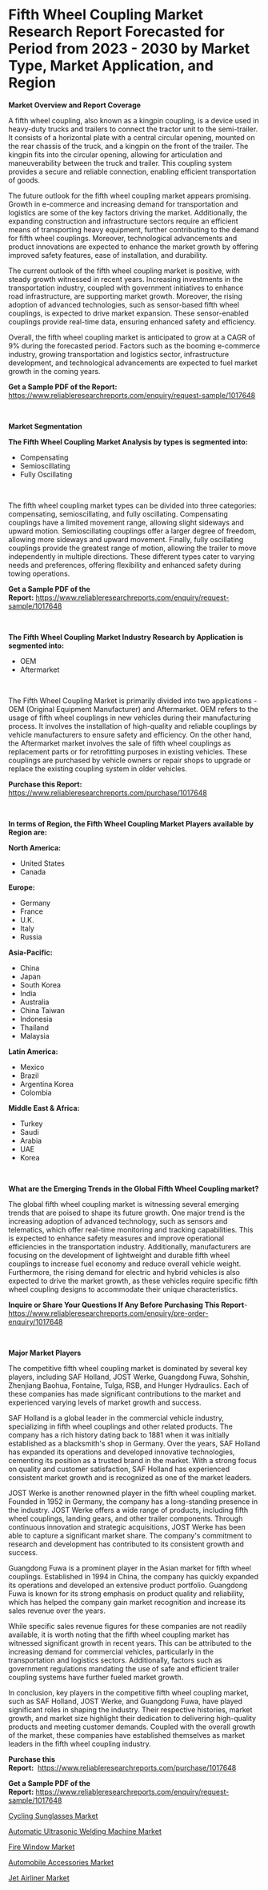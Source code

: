 <p><h1>Fifth Wheel Coupling Market Research Report Forecasted for Period from 2023 -  2030 by Market Type, Market Application, and Region</h1></p><p><strong>Market Overview and Report Coverage</strong></p>
<p><p>A fifth wheel coupling, also known as a kingpin coupling, is a device used in heavy-duty trucks and trailers to connect the tractor unit to the semi-trailer. It consists of a horizontal plate with a central circular opening, mounted on the rear chassis of the truck, and a kingpin on the front of the trailer. The kingpin fits into the circular opening, allowing for articulation and maneuverability between the truck and trailer. This coupling system provides a secure and reliable connection, enabling efficient transportation of goods.</p><p>The future outlook for the fifth wheel coupling market appears promising. Growth in e-commerce and increasing demand for transportation and logistics are some of the key factors driving the market. Additionally, the expanding construction and infrastructure sectors require an efficient means of transporting heavy equipment, further contributing to the demand for fifth wheel couplings. Moreover, technological advancements and product innovations are expected to enhance the market growth by offering improved safety features, ease of installation, and durability.</p><p>The current outlook of the fifth wheel coupling market is positive, with steady growth witnessed in recent years. Increasing investments in the transportation industry, coupled with government initiatives to enhance road infrastructure, are supporting market growth. Moreover, the rising adoption of advanced technologies, such as sensor-based fifth wheel couplings, is expected to drive market expansion. These sensor-enabled couplings provide real-time data, ensuring enhanced safety and efficiency.</p><p>Overall, the fifth wheel coupling market is anticipated to grow at a CAGR of 9% during the forecasted period. Factors such as the booming e-commerce industry, growing transportation and logistics sector, infrastructure development, and technological advancements are expected to fuel market growth in the coming years.</p></p>
<p><strong>Get a Sample PDF of the Report:</strong> <a href="https://www.reliableresearchreports.com/enquiry/request-sample/1017648">https://www.reliableresearchreports.com/enquiry/request-sample/1017648</a></p>
<p>&nbsp;</p>
<p><strong>Market Segmentation</strong></p>
<p><strong>The Fifth Wheel Coupling Market Analysis by types is segmented into:</strong></p>
<p><ul><li>Compensating</li><li>Semioscillating</li><li>Fully Oscillating</li></ul></p>
<p>&nbsp;</p>
<p><p>The fifth wheel coupling market types can be divided into three categories: compensating, semioscillating, and fully oscillating. Compensating couplings have a limited movement range, allowing slight sideways and upward motion. Semioscillating couplings offer a larger degree of freedom, allowing more sideways and upward movement. Finally, fully oscillating couplings provide the greatest range of motion, allowing the trailer to move independently in multiple directions. These different types cater to varying needs and preferences, offering flexibility and enhanced safety during towing operations.</p></p>
<p><strong>Get a Sample PDF of the Report:</strong>&nbsp;<a href="https://www.reliableresearchreports.com/enquiry/request-sample/1017648">https://www.reliableresearchreports.com/enquiry/request-sample/1017648</a></p>
<p>&nbsp;</p>
<p><strong>The Fifth Wheel Coupling Market Industry Research by Application is segmented into:</strong></p>
<p><ul><li>OEM</li><li>Aftermarket</li></ul></p>
<p>&nbsp;</p>
<p><p>The Fifth Wheel Coupling Market is primarily divided into two applications - OEM (Original Equipment Manufacturer) and Aftermarket. OEM refers to the usage of fifth wheel couplings in new vehicles during their manufacturing process. It involves the installation of high-quality and reliable couplings by vehicle manufacturers to ensure safety and efficiency. On the other hand, the Aftermarket market involves the sale of fifth wheel couplings as replacement parts or for retrofitting purposes in existing vehicles. These couplings are purchased by vehicle owners or repair shops to upgrade or replace the existing coupling system in older vehicles.</p></p>
<p><strong>Purchase this Report:</strong>&nbsp; <a href="https://www.reliableresearchreports.com/purchase/1017648">https://www.reliableresearchreports.com/purchase/1017648</a></p>
<p>&nbsp;</p>
<p><strong>In terms of Region, the Fifth Wheel Coupling Market Players available by Region are:</strong></p>
<p>
    <p> <strong> North America: </strong>
        <ul>
            <li>United States</li>
            <li>Canada</li>
        </ul>
        </p> 
    <p> <strong> Europe: </strong>
        <ul>
            <li>Germany</li>
            <li>France</li>
            <li>U.K.</li>
            <li>Italy</li>
            <li>Russia</li>
        </ul>
        </p> 
    <p> <strong> Asia-Pacific: </strong>
        <ul>
            <li>China</li>
            <li>Japan</li>
            <li>South Korea</li>
            <li>India</li>
            <li>Australia</li>
            <li>China Taiwan</li>
            <li>Indonesia</li>
            <li>Thailand</li>
            <li>Malaysia</li>
        </ul>
        </p> 
    <p> <strong> Latin America: </strong>
        <ul>
            <li>Mexico</li>
            <li>Brazil</li>
            <li>Argentina Korea</li>
            <li>Colombia</li>
        </ul>
        </p> 
    <p> <strong> Middle East & Africa: </strong>
        <ul>
            <li>Turkey</li>
            <li>Saudi</li>
            <li>Arabia</li>
            <li>UAE</li>
            <li>Korea</li>
        </ul>
    </p>
    </p>
<p>&nbsp;</p>
<p><strong>What are the Emerging Trends in the Global Fifth Wheel Coupling market?</strong></p>
<p><p>The global fifth wheel coupling market is witnessing several emerging trends that are poised to shape its future growth. One major trend is the increasing adoption of advanced technology, such as sensors and telematics, which offer real-time monitoring and tracking capabilities. This is expected to enhance safety measures and improve operational efficiencies in the transportation industry. Additionally, manufacturers are focusing on the development of lightweight and durable fifth wheel couplings to increase fuel economy and reduce overall vehicle weight. Furthermore, the rising demand for electric and hybrid vehicles is also expected to drive the market growth, as these vehicles require specific fifth wheel coupling designs to accommodate their unique characteristics.</p></p>
<p><strong>Inquire or Share Your Questions If Any Before Purchasing This Report</strong>- <a href="https://www.reliableresearchreports.com/enquiry/pre-order-enquiry/1017648">https://www.reliableresearchreports.com/enquiry/pre-order-enquiry/1017648</a></p>
<p>&nbsp;</p>
<p><strong>Major Market Players</strong></p>
<p><p>The competitive fifth wheel coupling market is dominated by several key players, including SAF Holland, JOST Werke, Guangdong Fuwa, Sohshin, Zhenjiang Baohua, Fontaine, Tulga, RSB, and Hunger Hydraulics. Each of these companies has made significant contributions to the market and experienced varying levels of market growth and success.</p><p>SAF Holland is a global leader in the commercial vehicle industry, specializing in fifth wheel couplings and other related products. The company has a rich history dating back to 1881 when it was initially established as a blacksmith's shop in Germany. Over the years, SAF Holland has expanded its operations and developed innovative technologies, cementing its position as a trusted brand in the market. With a strong focus on quality and customer satisfaction, SAF Holland has experienced consistent market growth and is recognized as one of the market leaders.</p><p>JOST Werke is another renowned player in the fifth wheel coupling market. Founded in 1952 in Germany, the company has a long-standing presence in the industry. JOST Werke offers a wide range of products, including fifth wheel couplings, landing gears, and other trailer components. Through continuous innovation and strategic acquisitions, JOST Werke has been able to capture a significant market share. The company's commitment to research and development has contributed to its consistent growth and success.</p><p>Guangdong Fuwa is a prominent player in the Asian market for fifth wheel couplings. Established in 1994 in China, the company has quickly expanded its operations and developed an extensive product portfolio. Guangdong Fuwa is known for its strong emphasis on product quality and reliability, which has helped the company gain market recognition and increase its sales revenue over the years.</p><p>While specific sales revenue figures for these companies are not readily available, it is worth noting that the fifth wheel coupling market has witnessed significant growth in recent years. This can be attributed to the increasing demand for commercial vehicles, particularly in the transportation and logistics sectors. Additionally, factors such as government regulations mandating the use of safe and efficient trailer coupling systems have further fueled market growth.</p><p>In conclusion, key players in the competitive fifth wheel coupling market, such as SAF Holland, JOST Werke, and Guangdong Fuwa, have played significant roles in shaping the industry. Their respective histories, market growth, and market size highlight their dedication to delivering high-quality products and meeting customer demands. Coupled with the overall growth of the market, these companies have established themselves as market leaders in the fifth wheel coupling industry.</p></p>
<p><strong>Purchase this Report:</strong>&nbsp;&nbsp;<a href="https://www.reliableresearchreports.com/purchase/1017648">https://www.reliableresearchreports.com/purchase/1017648</a></p>
<p></p>
<p><strong>Get a Sample PDF of the Report:</strong>&nbsp;<a href="https://www.reliableresearchreports.com/enquiry/request-sample/1017648">https://www.reliableresearchreports.com/enquiry/request-sample/1017648</a></p>
<p><p><a href="https://medium.com/@rombilly2345/cycling-sunglasses-market-comprehensive-assessment-by-type-application-and-geography-429d08a87eb7">Cycling Sunglasses Market</a></p><p><a href="https://www.linkedin.com/pulse/automatic-ultrasonic-welding-machine-market-size-growth-mgtwe/">Automatic Ultrasonic Welding Machine Market</a></p><p><a href="https://medium.com/@peatebilly85475/analyzing-fire-window-market-global-industry-perspective-and-forecast-2023-to-2030-4e7ba960d268">Fire Window Market</a></p><p><a href="https://github.com/vimar16th/Market-Research-Report-List-1/blob/main/automobile-accessories-market.md">Automobile Accessories Market</a></p><p><a href="https://github.com/luckyshygirl/Market-Research-Report-List-1/blob/main/jet-airliner-market.md">Jet Airliner Market</a></p></p>